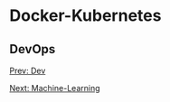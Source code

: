 # Docker-Kubernetes
## DevOps

[](.md)

[Prev: Dev](Dev.md)

[Next: Machine-Learning](Machine-Learning.md)

